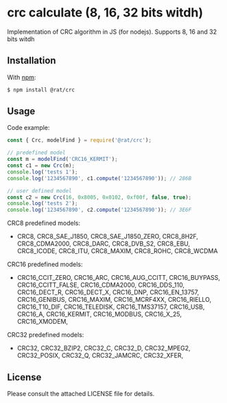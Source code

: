 # crc calculate (8, 16, 32 bits witdh)

Implementation of CRC algorithm in JS (for nodejs).
Supports 8, 16 and 32 bits witdh

## Installation

With [npm](https://www.npmjs.org/package/@rat/crc):

```bash
$ npm install @rat/crc
```

## Usage

Code example:

```js
const { Crc, modelFind } = require('@rat/crc');

// predefined model
const m = modelFind('CRC16_KERMIT');
const c1 = new Crc(m);
console.log('tests 1');
console.log('1234567890', c1.compute('1234567890')); // 286B

// user defined model
const c2 = new Crc(16, 0x8005, 0x0102, 0xf00f, false, true);
console.log('tests 2');
console.log('1234567890', c2.compute('1234567890')); // 3E6F
```

CRC8 predefined models:
- CRC8, CRC8_SAE_J1850, CRC8_SAE_J1850_ZERO, CRC8_8H2F, CRC8_CDMA2000, CRC8_DARC, CRC8_DVB_S2, CRC8_EBU, CRC8_ICODE, CRC8_ITU, CRC8_MAXIM, CRC8_ROHC, CRC8_WCDMA

CRC16 predefined models:
- CRC16_CCIT_ZERO, CRC16_ARC, CRC16_AUG_CCITT, CRC16_BUYPASS, CRC16_CCITT_FALSE,
CRC16_CDMA2000, CRC16_DDS_110, CRC16_DECT_R, CRC16_DECT_X, CRC16_DNP, CRC16_EN_13757, CRC16_GENIBUS, CRC16_MAXIM, CRC16_MCRF4XX, CRC16_RIELLO, CRC16_T10_DIF, CRC16_TELEDISK, CRC16_TMS37157, CRC16_USB, CRC16_A, CRC16_KERMIT, CRC16_MODBUS, CRC16_X_25, CRC16_XMODEM, 

CRC32 predefined models:
- CRC32, CRC32_BZIP2, CRC32_C, CRC32_D, CRC32_MPEG2, CRC32_POSIX, CRC32_Q, CRC32_JAMCRC, CRC32_XFER, 

## License

Please consult the attached LICENSE file for details. 
